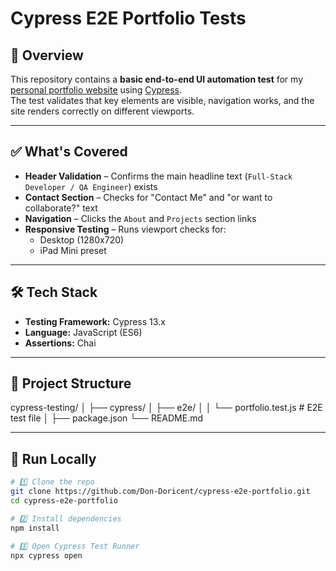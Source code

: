 # Cypress E2E Portfolio Tests

## 📌 Overview
This repository contains a **basic end-to-end UI automation test** for my [personal portfolio website](https://dondoricent.netlify.app) using [Cypress](https://www.cypress.io/).  
The test validates that key elements are visible, navigation works, and the site renders correctly on different viewports.

---

## ✅ What's Covered
- **Header Validation** – Confirms the main headline text (`Full-Stack Developer / QA Engineer`) exists
- **Contact Section** – Checks for "Contact Me" and "or want to collaborate?" text
- **Navigation** – Clicks the `About` and `Projects` section links
- **Responsive Testing** – Runs viewport checks for:
  - Desktop (1280x720)
  - iPad Mini preset

---

## 🛠 Tech Stack
- **Testing Framework:** Cypress 13.x
- **Language:** JavaScript (ES6)
- **Assertions:** Chai

---

## 📂 Project Structure
cypress-testing/
│
├── cypress/
│ ├── e2e/
│ │ └── portfolio.test.js # E2E test file
│
├── package.json
└── README.md


---

## 🚀 Run Locally
```bash
# 1️⃣ Clone the repo
git clone https://github.com/Don-Doricent/cypress-e2e-portfolio.git
cd cypress-e2e-portfolio

# 2️⃣ Install dependencies
npm install

# 3️⃣ Open Cypress Test Runner
npx cypress open
